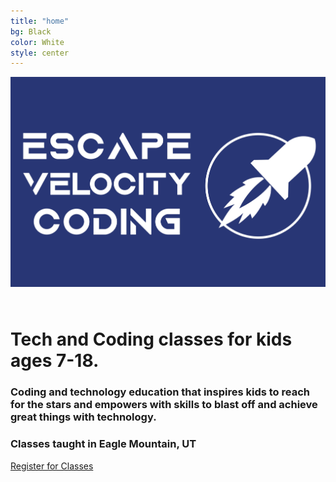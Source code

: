```yaml
---
title: "home"
bg: Black
color: White 
style: center
---
```

<!-- <h1>Escape Velocity Coding</h1> -->
<div class="fullscreen" style="padding-bottom: 25px;">
  <!-- <img src="img/evcoding.jpeg" alt="Cartoon Rocket in space" width="100%" height="80%" class="scale-with-grid"> -->
  <img src="/img/logo_long.jpg" alt="Cartoon Rocket in space" width="100%" height="80%" class="scale-with-grid">
</div>
<h1 style="center"> Tech and Coding classes for kids ages 7-18.</h1>
<!-- <h3 style="center"> Helping kids reach to the stars and beyond with tech skills by inspiring excitement, creativity, and cooperation. </h3> -->
<h3 style="center"> Coding and technology education that inspires kids to reach for the stars and  empowers with skills to blast off and achieve great things with technology.</h3>
<h3 style="center"> Classes taught in Eagle Mountain, UT</h3>
<div style="center">
  <!-- <form class="submit-button" action="#widget-cart" target="_blank">
    <input type="submit" style="margin-top: 20px;" value="Sign up for a Class" />
  </form> -->
  <a href="#registration" class="button">Register for Classes</a>

</div>
<!-- <h2 style="center"> </h2> -->
